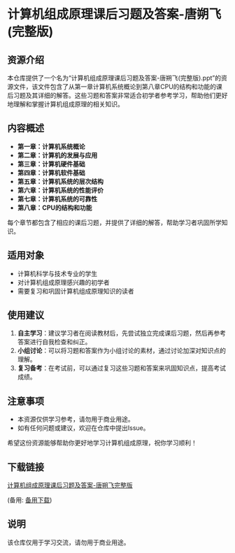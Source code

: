 # 计算机组成原理课后习题及答案-唐朔飞(完整版)

## 资源介绍

本仓库提供了一个名为“计算机组成原理课后习题及答案-唐朔飞(完整版).ppt”的资源文件，该文件包含了从第一章计算机系统概论到第八章CPU的结构和功能的课后习题及其详细的解答。这些习题和答案非常适合初学者参考学习，帮助他们更好地理解和掌握计算机组成原理的相关知识。

## 内容概述

- **第一章：计算机系统概论**
- **第二章：计算机的发展与应用**
- **第三章：计算机硬件基础**
- **第四章：计算机软件基础**
- **第五章：计算机系统的层次结构**
- **第六章：计算机系统的性能评价**
- **第七章：计算机系统的可靠性**
- **第八章：CPU的结构和功能**

每个章节都包含了相应的课后习题，并提供了详细的解答，帮助学习者巩固所学知识。

## 适用对象

- 计算机科学与技术专业的学生
- 对计算机组成原理感兴趣的初学者
- 需要复习和巩固计算机组成原理知识的读者

## 使用建议

1. **自主学习**：建议学习者在阅读教材后，先尝试独立完成课后习题，然后再参考答案进行自我检查和纠正。
2. **小组讨论**：可以将习题和答案作为小组讨论的素材，通过讨论加深对知识点的理解。
3. **复习备考**：在考试前，可以通过复习这些习题和答案来巩固知识点，提高考试成绩。

## 注意事项

- 本资源仅供学习参考，请勿用于商业用途。
- 如有任何问题或建议，欢迎在仓库中提出Issue。

希望这份资源能够帮助你更好地学习计算机组成原理，祝你学习顺利！

## 下载链接
[计算机组成原理课后习题及答案-唐朔飞完整版](https://pan.quark.cn/s/35d92ceddbdb) 

(备用: [备用下载](https://pan.baidu.com/s/1YeP3eTBzCpTjTT6IBBUtdg?pwd=1234))

## 说明

该仓库仅用于学习交流，请勿用于商业用途。
